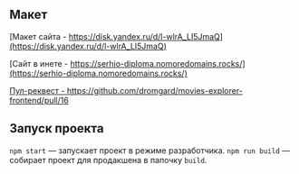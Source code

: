 ## Макет

[Макет сайта - https://disk.yandex.ru/d/l-wlrA_LI5JmaQ](https://disk.yandex.ru/d/l-wlrA_LI5JmaQ)

[Сайт в инете - https://serhio-diploma.nomoredomains.rocks/](https://serhio-diploma.nomoredomains.rocks/)

[Пул-реквест - https://github.com/dromgard/movies-explorer-frontend/pull/16 ](https://github.com/dromgard/movies-explorer-frontend/pull/16)

## Запуск проекта

`npm start` — запускает проект в режиме разработчика.
`npm run build` — собирает проект для продакшена в папочку `build`.
